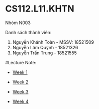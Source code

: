 # CS112.L11.KHTN
Nhóm N003

Danh sách thành viên:
  1. Nguyễn Khánh Toàn - MSSV: 18521509
  2. Nguyễn Lâm Quỳnh - 18521326
  3. Nguyễn Trần Trung - 18521555




#Lecture Note:

   - [Week 1](Note/Week1)
   
   - [Week 2](Note/Week2)
   
   - [Week 3](Note/Week3)
   
   - [Week 4](Note/Week4)
